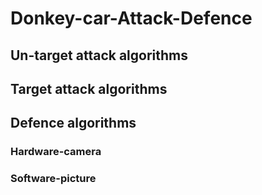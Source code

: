 # Donkey-car-Attack-Defence
## Un-target attack algorithms

## Target attack algorithms

## Defence algorithms

### Hardware-camera
### Software-picture
